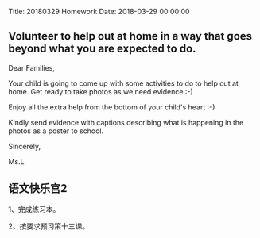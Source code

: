 Title: 20180329 Homework
Date: 2018-03-29 00:00:00


## Volunteer to help out at home in a way that goes beyond what you are expected to do.

Dear Families,



Your child is going to come up with some activities to do to help out at home. Get ready to take photos as we need evidence :-)



Enjoy all the extra help from the bottom of your child's heart :-)



Kindly send evidence with captions describing what is happening in the photos as a poster to school.



Sincerely,

Ms.L

## 语文快乐宫2

1、完成练习本。

2、按要求预习第十三课。
